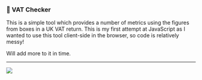 ### :briefcase: VAT Checker

This is a simple tool which provides a number of metrics using the figures from boxes in a UK VAT return. This is my first attempt at JavaScript as I wanted to use this tool client-side in the browser, so code is relatively  messy!

Will add more to it in time.

----------------
![](https://i.imgur.com/p9QNYMw.png)